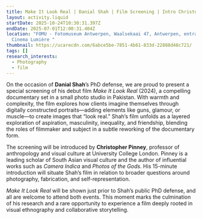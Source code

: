 ```yaml
---
title: Make It Look Real | Danial Shah | Film Screening | Intro Christopher Pinney
layout: activity.liquid
startDate: 2025-10-24T10:30:31.397Z
endDate: 2025-07-01T12:00:31.404Z
location: "FOMU - Fotomuseum Antwerpen, Waalsekaai 47, Antwerpen, entrance via
  Cinema Lumière "
thumbnail: https://ucarecdn.com/6abce5be-7851-4b61-833d-22888d48c721/
tags: []
research_interests:
  - Photography
  - film
---
```

On the occasion of **Danial Shah**’s PhD defense, we are proud to present a special screening of his debut film *Make It Look Real* (2024), a compelling documentary set in a small photo studio in Pakistan. With warmth and complexity, the film explores how clients imagine themselves through digitally constructed portraits—adding elements like guns, glamour, or muscle—to create images that “look real.” Shah’s film unfolds as a layered exploration of aspiration, masculinity, inequality, and friendship, blending the roles of filmmaker and subject in a subtle reworking of the documentary form.

The screening will be introduced by **Christopher Pinney**, professor of anthropology and visual culture at University College London. Pinney is a leading scholar of South Asian visual culture and the author of influential works such as *Camera Indica* and *Photos of the Gods*. His 15-minute introduction will situate Shah’s film in relation to broader questions around photography, fabrication, and self-representation.

*Make It Look Real* will be shown just prior to Shah’s public PhD defense, and all are welcome to attend both events. This moment marks the culmination of his research and a rare opportunity to experience a film deeply rooted in visual ethnography and collaborative storytelling.